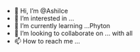 - 👋 Hi, I’m @AshiIce
- 👀 I’m interested in ...
- 🌱 I’m currently learning ...Phyton
- 💞️ I’m looking to collaborate on ... with all
- 📫 How to reach me ...

<!---
AshiIce/AshiIce is a ✨ special ✨ repository because its `README.md` (this file) appears on your GitHub profile.
You can click the Preview link to take a look at your changes.
--->
